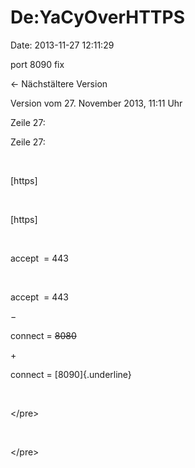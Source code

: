 De:YaCyOverHTTPS
================

Date: 2013-11-27 12:11:29

port 8090 fix

← Nächstältere Version

Version vom 27. November 2013, 11:11 Uhr

Zeile 27:

Zeile 27:

 

<div>

\[https\]

</div>

 

<div>

\[https\]

</div>

 

<div>

accept  = 443

</div>

 

<div>

accept  = 443

</div>

−

<div>

connect = ~~8080~~

</div>

\+

<div>

connect = [8090]{.underline}

</div>

 

<div>

\</pre\>

</div>

 

<div>

\</pre\>

</div>

 

 
